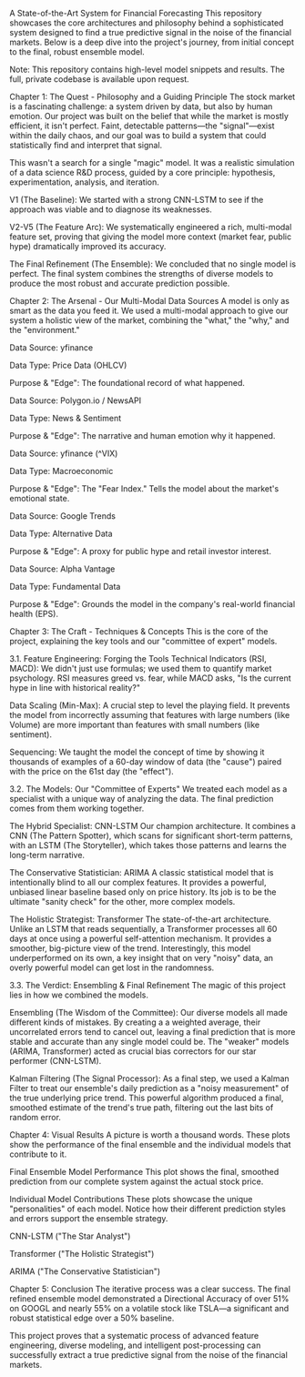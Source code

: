 A State-of-the-Art System for Financial Forecasting
This repository showcases the core architectures and philosophy behind a sophisticated system designed to find a true predictive signal in the noise of the financial markets. Below is a deep dive into the project's journey, from initial concept to the final, robust ensemble model.

Note: This repository contains high-level model snippets and results. The full, private codebase is available upon request.

Chapter 1: The Quest - Philosophy and a Guiding Principle
The stock market is a fascinating challenge: a system driven by data, but also by human emotion. Our project was built on the belief that while the market is mostly efficient, it isn't perfect. Faint, detectable patterns—the "signal"—exist within the daily chaos, and our goal was to build a system that could statistically find and interpret that signal.

This wasn't a search for a single "magic" model. It was a realistic simulation of a data science R&D process, guided by a core principle: hypothesis, experimentation, analysis, and iteration.

V1 (The Baseline): We started with a strong CNN-LSTM to see if the approach was viable and to diagnose its weaknesses.

V2-V5 (The Feature Arc): We systematically engineered a rich, multi-modal feature set, proving that giving the model more context (market fear, public hype) dramatically improved its accuracy.

The Final Refinement (The Ensemble): We concluded that no single model is perfect. The final system combines the strengths of diverse models to produce the most robust and accurate prediction possible.

Chapter 2: The Arsenal - Our Multi-Modal Data Sources
A model is only as smart as the data you feed it. We used a multi-modal approach to give our system a holistic view of the market, combining the "what," the "why," and the "environment."

Data Source: yfinance

Data Type: Price Data (OHLCV)

Purpose & "Edge": The foundational record of what happened.

Data Source: Polygon.io / NewsAPI

Data Type: News & Sentiment

Purpose & "Edge": The narrative and human emotion why it happened.

Data Source: yfinance (^VIX)

Data Type: Macroeconomic

Purpose & "Edge": The "Fear Index." Tells the model about the market's emotional state.

Data Source: Google Trends

Data Type: Alternative Data

Purpose & "Edge": A proxy for public hype and retail investor interest.

Data Source: Alpha Vantage

Data Type: Fundamental Data

Purpose & "Edge": Grounds the model in the company's real-world financial health (EPS).

Chapter 3: The Craft - Techniques & Concepts
This is the core of the project, explaining the key tools and our "committee of expert" models.

3.1. Feature Engineering: Forging the Tools
Technical Indicators (RSI, MACD): We didn't just use formulas; we used them to quantify market psychology. RSI measures greed vs. fear, while MACD asks, "Is the current hype in line with historical reality?"

Data Scaling (Min-Max): A crucial step to level the playing field. It prevents the model from incorrectly assuming that features with large numbers (like Volume) are more important than features with small numbers (like sentiment).

Sequencing: We taught the model the concept of time by showing it thousands of examples of a 60-day window of data (the "cause") paired with the price on the 61st day (the "effect").

3.2. The Models: Our "Committee of Experts"
We treated each model as a specialist with a unique way of analyzing the data. The final prediction comes from them working together.

The Hybrid Specialist: CNN-LSTM
Our champion architecture. It combines a CNN (The Pattern Spotter), which scans for significant short-term patterns, with an LSTM (The Storyteller), which takes those patterns and learns the long-term narrative.

The Conservative Statistician: ARIMA
A classic statistical model that is intentionally blind to all our complex features. It provides a powerful, unbiased linear baseline based only on price history. Its job is to be the ultimate "sanity check" for the other, more complex models.

The Holistic Strategist: Transformer
The state-of-the-art architecture. Unlike an LSTM that reads sequentially, a Transformer processes all 60 days at once using a powerful self-attention mechanism. It provides a smoother, big-picture view of the trend. Interestingly, this model underperformed on its own, a key insight that on very "noisy" data, an overly powerful model can get lost in the randomness.

3.3. The Verdict: Ensembling & Final Refinement
The magic of this project lies in how we combined the models.

Ensembling (The Wisdom of the Committee): Our diverse models all made different kinds of mistakes. By creating a a weighted average, their uncorrelated errors tend to cancel out, leaving a final prediction that is more stable and accurate than any single model could be. The "weaker" models (ARIMA, Transformer) acted as crucial bias correctors for our star performer (CNN-LSTM).

Kalman Filtering (The Signal Processor): As a final step, we used a Kalman Filter to treat our ensemble's daily prediction as a "noisy measurement" of the true underlying price trend. This powerful algorithm produced a final, smoothed estimate of the trend's true path, filtering out the last bits of random error.

Chapter 4: Visual Results
A picture is worth a thousand words. These plots show the performance of the final ensemble and the individual models that contribute to it.

Final Ensemble Model Performance
This plot shows the final, smoothed prediction from our complete system against the actual stock price.

Individual Model Contributions
These plots showcase the unique "personalities" of each model. Notice how their different prediction styles and errors support the ensemble strategy.

CNN-LSTM ("The Star Analyst")

Transformer ("The Holistic Strategist")

ARIMA ("The Conservative Statistician")

Chapter 5: Conclusion
The iterative process was a clear success. The final refined ensemble model demonstrated a Directional Accuracy of over 51% on GOOGL and nearly 55% on a volatile stock like TSLA—a significant and robust statistical edge over a 50% baseline.

This project proves that a systematic process of advanced feature engineering, diverse modeling, and intelligent post-processing can successfully extract a true predictive signal from the noise of the financial markets.